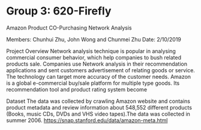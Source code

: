 # Group 3: 620-Firefly
Amazon Product CO-Purchasing Network Analysis

Members: Chunhui Zhu, John Wong and Chunmei Zhu
Date: 2/10/2019

Project Overview
Network analysis technique is popular in analysing commercial consumer behavior, which help companies to bush related products sale. Companies use Network analysis in their recommendation applications and sent customers advertisement of relating goods or service. The technology can target more accuracy of the customer needs.
Amazon is a global e-commercial buy/sale platform for multiple type goods. Its recommendation tool and product rating system become 

Dataset
The data was collected by crawling Amazon website and contains product metadata and review information about 548,552 different products (Books, music CDs, DVDs and VHS video tapes).The data was collected in summer 2006.
https://snap.stanford.edu/data/amazon-meta.html 
